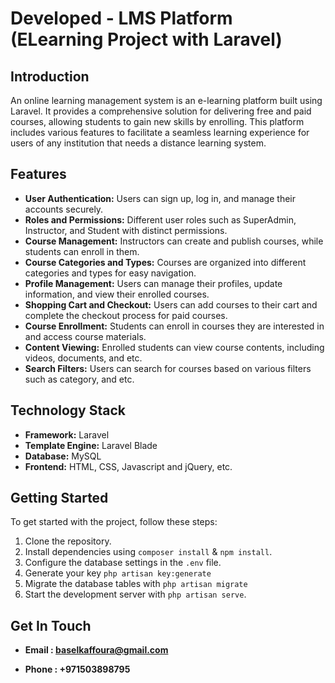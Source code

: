 # Developed  -  LMS Platform (ELearning Project with Laravel)


## Introduction

An online learning management system is an e-learning platform built using Laravel. It provides a comprehensive solution for delivering free and paid courses, allowing students to gain new skills by enrolling. This platform includes various features to facilitate a seamless learning experience for users of any institution that needs a distance learning system.


## Features

-   **User Authentication:** Users can sign up, log in, and manage their accounts securely.
-   **Roles and Permissions:** Different user roles such as SuperAdmin, Instructor, and Student with distinct permissions.
-   **Course Management:** Instructors can create and publish courses, while students can enroll in them.
-   **Course Categories and Types:** Courses are organized into different categories and types for easy navigation.
-   **Profile Management:** Users can manage their profiles, update information, and view their enrolled courses.
-   **Shopping Cart and Checkout:** Users can add courses to their cart and complete the checkout process for paid courses.
-   **Course Enrollment:** Students can enroll in courses they are interested in and access course materials.
-   **Content Viewing:** Enrolled students can view course contents, including videos, documents, and etc.
-   **Search Filters:** Users can search for courses based on various filters such as category, and etc.


## Technology Stack

-   **Framework:** Laravel
-   **Template Engine:** Laravel Blade
-   **Database:** MySQL
-   **Frontend:** HTML, CSS, Javascript and jQuery, etc.


## Getting Started

To get started with the project, follow these steps:

1. Clone the repository.
2. Install dependencies using `composer install` & `npm install`.
3. Configure the database settings in the `.env` file.
4. Generate your key `php artisan key:generate`
5. Migrate the database tables with `php artisan migrate`
6. Start the development server with `php artisan serve`.


## Get In Touch

- **Email : baselkaffoura@gmail.com**

- **Phone : +971503898795**